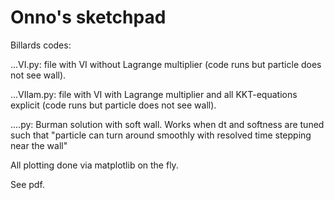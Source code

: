 # Onno's sketchpad

Billards codes:

...VI.py: file with VI without Lagrange multiplier (code runs but particle does not see wall).

...VIlam.py: file with VI with Lagrange multiplier and all KKT-equations explicit (code runs but particle does not see wall).

....py: Burman solution with soft wall. Works when dt and softness are tuned such that "particle can turn around smoothly with resolved time stepping near the wall"

All plotting done via matplotlib on the fly.

See pdf.
